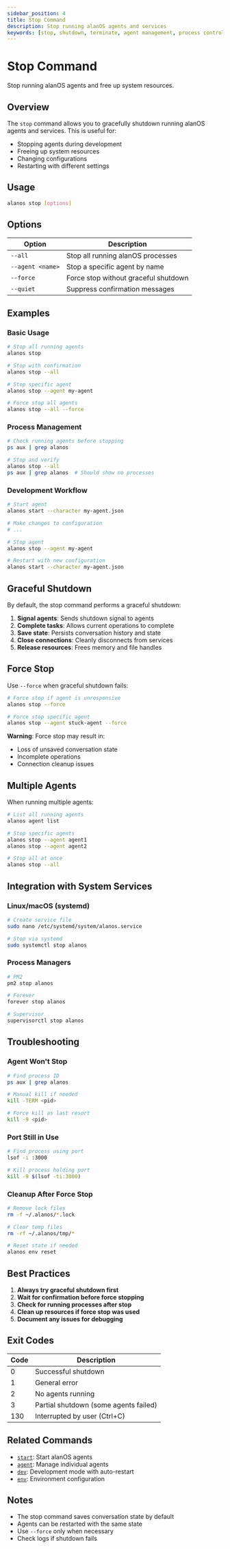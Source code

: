 ```yaml
---
sidebar_position: 4
title: Stop Command
description: Stop running alanOS agents and services
keywords: [stop, shutdown, terminate, agent management, process control]
---
```


# Stop Command

Stop running alanOS agents and free up system resources.

## Overview

The `stop` command allows you to gracefully shutdown running alanOS agents and services. This is useful for:

- Stopping agents during development
- Freeing up system resources
- Changing configurations
- Restarting with different settings

## Usage

```bash
alanos stop [options]
```

## Options

| Option           | Description                          |
| ---------------- | ------------------------------------ |
| `--all`          | Stop all running alanOS processes   |
| `--agent <name>` | Stop a specific agent by name        |
| `--force`        | Force stop without graceful shutdown |
| `--quiet`        | Suppress confirmation messages       |

## Examples

### Basic Usage

```bash
# Stop all running agents
alanos stop

# Stop with confirmation
alanos stop --all

# Stop specific agent
alanos stop --agent my-agent

# Force stop all agents
alanos stop --all --force
```

### Process Management

```bash
# Check running agents before stopping
ps aux | grep alanos

# Stop and verify
alanos stop --all
ps aux | grep alanos  # Should show no processes
```

### Development Workflow

```bash
# Start agent
alanos start --character my-agent.json

# Make changes to configuration
# ...

# Stop agent
alanos stop --agent my-agent

# Restart with new configuration
alanos start --character my-agent.json
```

## Graceful Shutdown

By default, the stop command performs a graceful shutdown:

1. **Signal agents**: Sends shutdown signal to agents
2. **Complete tasks**: Allows current operations to complete
3. **Save state**: Persists conversation history and state
4. **Close connections**: Cleanly disconnects from services
5. **Release resources**: Frees memory and file handles

## Force Stop

Use `--force` when graceful shutdown fails:

```bash
# Force stop if agent is unresponsive
alanos stop --force

# Force stop specific agent
alanos stop --agent stuck-agent --force
```

**Warning**: Force stop may result in:

- Loss of unsaved conversation state
- Incomplete operations
- Connection cleanup issues

## Multiple Agents

When running multiple agents:

```bash
# List all running agents
alanos agent list

# Stop specific agents
alanos stop --agent agent1
alanos stop --agent agent2

# Stop all at once
alanos stop --all
```

## Integration with System Services

### Linux/macOS (systemd)

```bash
# Create service file
sudo nano /etc/systemd/system/alanos.service

# Stop via systemd
sudo systemctl stop alanos
```

### Process Managers

```bash
# PM2
pm2 stop alanos

# Forever
forever stop alanos

# Supervisor
supervisorctl stop alanos
```

## Troubleshooting

### Agent Won't Stop

```bash
# Find process ID
ps aux | grep alanos

# Manual kill if needed
kill -TERM <pid>

# Force kill as last resort
kill -9 <pid>
```

### Port Still in Use

```bash
# Find process using port
lsof -i :3000

# Kill process holding port
kill -9 $(lsof -ti:3000)
```

### Cleanup After Force Stop

```bash
# Remove lock files
rm -f ~/.alanos/*.lock

# Clear temp files
rm -rf ~/.alanos/tmp/*

# Reset state if needed
alanos env reset
```

## Best Practices

1. **Always try graceful shutdown first**
2. **Wait for confirmation before force stopping**
3. **Check for running processes after stop**
4. **Clean up resources if force stop was used**
5. **Document any issues for debugging**

## Exit Codes

| Code | Description                           |
| ---- | ------------------------------------- |
| 0    | Successful shutdown                   |
| 1    | General error                         |
| 2    | No agents running                     |
| 3    | Partial shutdown (some agents failed) |
| 130  | Interrupted by user (Ctrl+C)          |

## Related Commands

- [`start`](./start.md): Start alanOS agents
- [`agent`](./agent.md): Manage individual agents
- [`dev`](./dev.md): Development mode with auto-restart
- [`env`](./env.md): Environment configuration

## Notes

- The stop command saves conversation state by default
- Agents can be restarted with the same state
- Use `--force` only when necessary
- Check logs if shutdown fails
